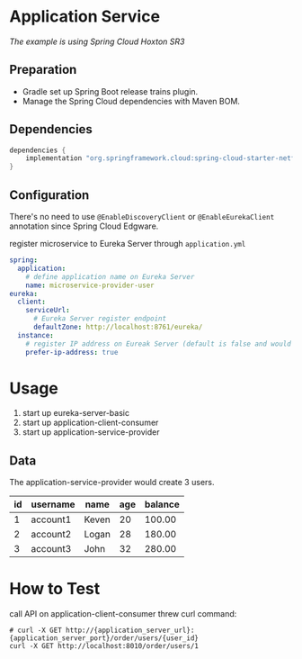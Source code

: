 # Application Service
_The example is using Spring Cloud Hoxton SR3_

## Preparation
- Gradle set up Spring Boot release trains plugin.
- Manage the Spring Cloud dependencies with Maven BOM.

## Dependencies
```groovy
dependencies {
    implementation "org.springframework.cloud:spring-cloud-starter-netflix-eureka-client"
}
```
## Configuration
There's no need to use `@EnableDiscoveryClient` or `@EnableEurekaClient` annotation since Spring Cloud Edgware.

register microservice to Eureka Server through `application.yml`
```yaml
spring:
  application:
    # define application name on Eureka Server
    name: microservice-provider-user 
eureka:
  client:
    serviceUrl:
      # Eureka Server register endpoint
      defaultZone: http://localhost:8761/eureka/
  instance:
    # register IP address on Eureak Server (default is false and would register host name instead)
    prefer-ip-address: true
```

# Usage
1. start up eureka-server-basic
2. start up application-client-consumer
3. start up application-service-provider

## Data
The application-service-provider would create 3 users.

| id | username | name | age | balance |
|---|---|---|---|---|
| 1 | account1 | Keven | 20 | 100.00 |
| 2 | account2 | Logan | 28 | 180.00 |
| 3 | account3 | John | 32 | 280.00 |

# How to Test
call API on application-client-consumer threw curl command:
```shell script
# curl -X GET http://{application_server_url}:{application_server_port}/order/users/{user_id}
curl -X GET http://localhost:8010/order/users/1
```